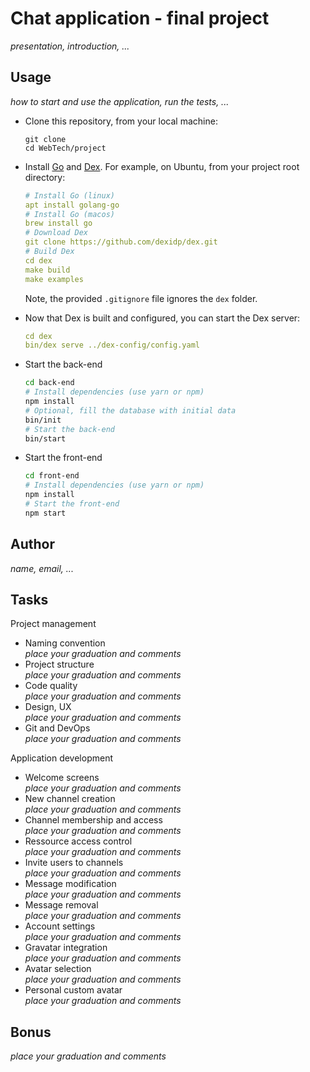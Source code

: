 
# Chat application - final project

*presentation, introduction, ...*

## Usage

*how to start and use the application, run the tests, ...*

* Clone this repository, from your local machine:
  ```
  git clone 
  cd WebTech/project
  ```
  
* Install [Go](https://golang.org/) and [Dex](https://dexidp.io/docs/getting-started/). For example, on Ubuntu, from your project root directory:   
  ```yaml
  # Install Go (linux)
  apt install golang-go
  # Install Go (macos)
  brew install go
  # Download Dex
  git clone https://github.com/dexidp/dex.git
  # Build Dex
  cd dex
  make build
  make examples
  ```
  Note, the provided `.gitignore` file ignores the `dex` folder.
  
* Now that Dex is built and configured, you can start the Dex server:
  ```yaml
  cd dex
  bin/dex serve ../dex-config/config.yaml
  ```
  
* Start the back-end
  ```bash
  cd back-end
  # Install dependencies (use yarn or npm)
  npm install
  # Optional, fill the database with initial data
  bin/init
  # Start the back-end
  bin/start
  ```
  
* Start the front-end
  ```bash
  cd front-end
  # Install dependencies (use yarn or npm)
  npm install
  # Start the front-end
  npm start
  ```

## Author

*name, email, ...*

## Tasks

Project management

* Naming convention   
  *place your graduation and comments*
* Project structure   
  *place your graduation and comments*
* Code quality   
  *place your graduation and comments*
* Design, UX   
  *place your graduation and comments*
* Git and DevOps   
  *place your graduation and comments*

Application development

* Welcome screens   
  *place your graduation and comments*
* New channel creation   
  *place your graduation and comments*
* Channel membership and access   
  *place your graduation and comments*
* Ressource access control   
  *place your graduation and comments*
* Invite users to channels   
  *place your graduation and comments*
* Message modification   
  *place your graduation and comments*
* Message removal   
  *place your graduation and comments*
* Account settings   
  *place your graduation and comments*
* Gravatar integration   
  *place your graduation and comments*
* Avatar selection   
  *place your graduation and comments*
* Personal custom avatar   
  *place your graduation and comments*

## Bonus

*place your graduation and comments*
